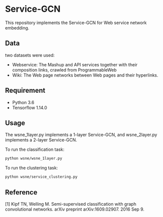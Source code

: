 Service-GCN
=====

This repository implements the Service-GCN for Web service network embedding.

## Data

two datasets were used:

- Webservice: The Mashup and API services together with their composition links, crawled from ProgrammableWeb
- Wiki: The Web page networks between Web pages and their hyperlinks.

## Requirement

  * Python 3.6
  * Tensorflow 1.14.0

## Usage

The wsne_1layer.py implements a 1-layer Service-GCN, and wsne_2layer.py implements a 2-layer Service-GCN.

To run the classification task:
```sh
python wsne/wsne_1layer.py 
```

To run the clustering task:
```sh
python wsne/service_clustering.py
```
## Reference

[1] Kipf TN, Welling M. Semi-supervised classification with graph convolutional networks. arXiv preprint arXiv:1609.02907. 2016 Sep 9.
